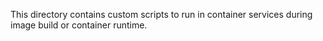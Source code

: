 This directory contains custom scripts to run in container services during
image build or container runtime.
